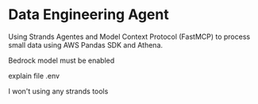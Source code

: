 # Data Engineering Agent
Using Strands Agentes and Model Context Protocol (FastMCP) to process small data using AWS Pandas SDK and Athena.


Bedrock model must be enabled

explain file .env

 I won't using any strands tools